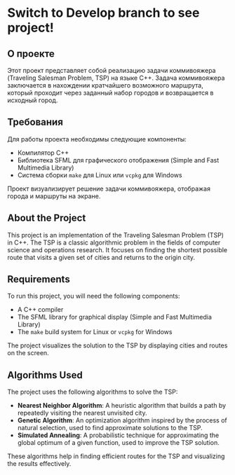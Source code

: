 # Switch to Develop branch to see project!

## О проекте

Этот проект представляет собой реализацию задачи коммивояжера (Traveling Salesman Problem, TSP) на языке C++. Задача коммивояжера заключается в нахождении кратчайшего возможного маршрута, который проходит через заданный набор городов и возвращается в исходный город.

## Требования

Для работы проекта необходимы следующие компоненты:
- Компилятор C++
- Библиотека SFML для графического отображения (Simple and Fast Multimedia Library)
- Система сборки `make` для Linux или `vcpkg` для Windows

Проект визуализирует решение задачи коммивояжера, отображая города и маршруты на экране.


## About the Project

This project is an implementation of the Traveling Salesman Problem (TSP) in C++. The TSP is a classic algorithmic problem in the fields of computer science and operations research. It focuses on finding the shortest possible route that visits a given set of cities and returns to the origin city.

## Requirements

To run this project, you will need the following components:
- A C++ compiler
- The SFML library for graphical display (Simple and Fast Multimedia Library)
- The `make` build system for Linux or `vcpkg` for Windows

The project visualizes the solution to the TSP by displaying cities and routes on the screen.

## Algorithms Used

The project uses the following algorithms to solve the TSP:
- **Nearest Neighbor Algorithm**: A heuristic algorithm that builds a path by repeatedly visiting the nearest unvisited city.
- **Genetic Algorithm**: An optimization algorithm inspired by the process of natural selection, used to find approximate solutions to the TSP.
- **Simulated Annealing**: A probabilistic technique for approximating the global optimum of a given function, used to improve the TSP solution.

These algorithms help in finding efficient routes for the TSP and visualizing the results effectively.